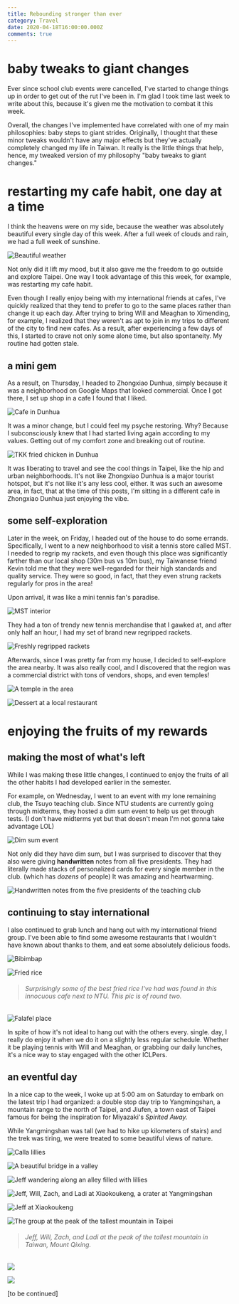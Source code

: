 ```yaml
---
title: Rebounding stronger than ever
category: Travel
date: 2020-04-18T16:00:00.000Z
comments: true
---
```

# baby tweaks to giant changes

Ever since school club events were cancelled, I've started to change things up in order to get out of the rut I've been in. I'm glad I took time last week to write about this, because it's given me the motivation to combat it this week.

Overall, the changes I've implemented have correlated with one of my main philosophies: baby steps to giant strides. Originally, I thought that these minor tweaks wouldn't have any major effects but they've actually completely changed my life in Taiwan. It really is the little things that help, hence, my tweaked version of my philosophy "baby tweaks to giant changes."

# restarting my cafe habit, one day at a time

I think the heavens were on my side, because the weather was absolutely beautiful every single day of this week. After a full week of clouds and rain, we had a full week of sunshine.

![Beautiful weather](/images/taiwan20_041320_beautiful_weather.jpg)

Not only did it lift my mood, but it also gave me the freedom to go outside and explore Taipei. One way I took advantage of this this week, for example, was restarting my cafe habit.

Even though I really enjoy being with my international friends at cafes, I've quickly realized that they tend to prefer to go to the same places rather than change it up each day. After trying to bring Will and Meaghan to Ximending, for example, I realized that they weren't as apt to join in my trips to different of the city to find new cafes. As a result, after experiencing a few days of this, I started to crave not only some alone time, but also spontaneity. My routine had gotten stale.

## a mini gem

As a result, on Thursday, I headed to Zhongxiao Dunhua, simply because it was a neighborhood on Google Maps that looked commercial. Once I got there, I set up shop in a cafe I found that I liked.

![Cafe in Dunhua](/images/taiwan20_dunhua_cafe.jpg)

It was a minor change, but I could feel my psyche restoring. Why? Because I subconsciously knew that I had started living again according to my values. Getting out of my comfort zone and breaking out of routine. 

![TKK fried chicken in Dunhua](/images/taiwan20_dunhua_tkk.jpg)

It was liberating to travel and see the cool things in Taipei, like the hip and urban neighborhoods. It's not like Zhongxiao Dunhua is a major tourist hotspot, but it's not like it's any less cool, either. It was such an awesome area, in fact, that at the time of this posts, I'm sitting in a different cafe in Zhongxiao Dunhua just enjoying the vibe.

## some self-exploration

Later in the week, on Friday, I headed out of the house to do some errands. Specifically, I went to a new neighborhood to visit a tennis store called MST. I needed to regrip my rackets, and even though this place was significantly farther than our local shop (30m bus vs 10m bus), my Taiwanese friend Kevin told me that they were well-regarded for their high standards and quality service. They were so good, in fact, that they even strung rackets regularly for pros in the area!

Upon arrival, it was like a mini tennis fan's paradise.

![MST interior](/images/taiwan20_mst.jpg)

They had a ton of trendy new tennis merchandise that I gawked at, and after only half an hour, I had my set of brand new regripped rackets.

![Freshly regripped rackets](/images/taiwan20_mst_regripped_rackets.jpg)

Afterwards, since I was pretty far from my house, I decided to self-explore the area nearby. It was also really cool, and I discovered that the region was a commercial district with tons of vendors, shops, and even temples!

![A temple in the area](/images/taiwan20_mst_area_temple.jpg)

![Dessert at a local restaurant](/images/taiwan20_mst_dessert.jpg)

# enjoying the fruits of my rewards

## making the most of what's left

While I was making these little changes, I continued to enjoy the fruits of all the other habits I had developed earlier in the semester.

For example, on Wednesday, I went to an event with my lone remaining club, the Tsuyo teaching club. Since NTU students are currently going through midterms, they hosted a dim sum event to help us get through tests. (I don't have midterms yet but that doesn't mean I'm not gonna take advantage LOL)

![Dim sum event ](/images/taiwan20_tsuyo_teaching_dim_sum_event.jpg)

Not only did they have dim sum, but I was surprised to discover that they also were giving **handwritten** notes from all five presidents. They had literally made stacks of personalized cards for every single member in the club. (which has *dozens* of people) It was amazing and heartwarming. 

![Handwritten notes from the five presidents of the teaching club]()

## continuing to stay international

I also continued to grab lunch and hang out with my international friend group. I've been able to find some awesome restaurants that I wouldn't have known about thanks to them, and eat some absolutely delicious foods.

![Bibimbap](/images/taiwan20_bibimbap.jpg)

![Fried rice](/images/taiwan20_fried_rice.jpg)

> ###### *Surprisingly some of the best fried rice I've had was found in this innocuous cafe next to NTU. This pic is of round two.*

![Falafel place](/images/taiwan20_falafel.jpg)

In spite of how it's not ideal to hang out with the others every. single. day, I really do enjoy it when we do it on a slightly less regular schedule. Whether it be playing tennis with Will and Meaghan, or grabbing our daily lunches, it's a nice way to stay engaged with the other ICLPers.

## an eventful day

In a nice cap to the week, I woke up at 5:00 am on Saturday to embark on the latest trip I had organized: a double stop day trip to Yangmingshan, a mountain range to the north of Taipei, and Jiufen, a town east of Taipei famous for being the inspiration for Miyazaki's *Spirited Away.*

While Yangmingshan was tall (we had to hike up kilometers of stairs) and the trek was tiring, we were treated to some beautiful views of nature.

![Calla lillies](/images/taiwan20_calla_lillies.jpg)

![A beautiful bridge in a valley](/images/taiwan20_yangmingshan_valley_bridge.jpg)

![Jeff wandering along an alley filled with lillies](/images/taiwan20_yangmingshan_jeff_wandering.jpg)

![Jeff, Will, Zach, and Ladi at Xiaokoukeng, a crater at Yangmingshan](/images/taiwan20_yangmingshan_crater_group.jpg)

![Jeff at Xiaokoukeng](/images/taiwan20_yangmingshan_crater_jeff.jpg)

![The group at the peak of the tallest mountain in Taipei](/images/taiwan20_yangmingshan_tallest_peak.jpg)

> ###### *Jeff, Will, Zach, and Ladi at the peak of the tallest mountain in Taiwan, Mount Qixing.*

![](/images/taiwan20_yangmingshan_peak_hands_outstretched.jpg)

![](/images/taiwan20_yangmingshan_view.jpg)

\[to be continued]